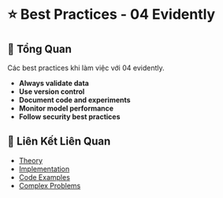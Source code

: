# ⭐ Best Practices - 04 Evidently

## 🎯 Tổng Quan

Các best practices khi làm việc với 04 evidently.

- **Always validate data**
- **Use version control**
- **Document code and experiments**
- **Monitor model performance**
- **Follow security best practices**

## 🔗 Liên Kết Liên Quan

- [Theory](./THEORY_04_evidently.md)
- [Implementation](./IMPLEMENTATION_04_evidently.md)
- [Code Examples](./CODE_EXAMPLES_04_evidently.md)
- [Complex Problems](./COMPLEX_PROBLEMS.md)
